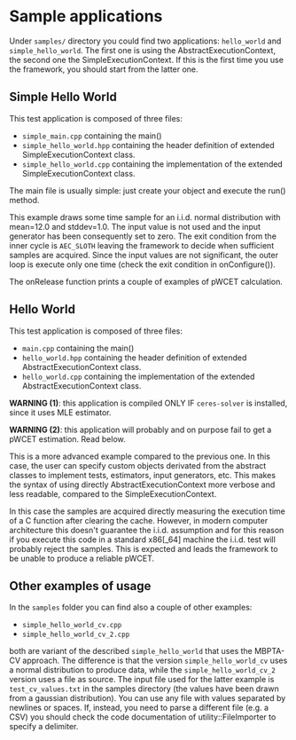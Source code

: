 Sample applications
===================

Under `samples/` directory you could find two applications: `hello_world` and `simple_hello_world`.
The first one is using the AbstractExecutionContext, the second one the SimpleExecutionContext. If
this is the first time you use the framework, you should start from the latter one.

Simple Hello World
------------------
This test application is composed of three files:
 - `simple_main.cpp` containing the main()
 - `simple_hello_world.hpp` containing the header definition of extended SimpleExecutionContext class.
 - `simple_hello_world.cpp` containing the implementation of the extended SimpleExecutionContext class.

The main file is usually simple: just create your object and execute the run() method.

This example draws some time sample for an i.i.d. normal distribution with mean=12.0 and stddev=1.0.
The input value is not used and the input generator has been consequently set to zero. The exit
condition from the inner cycle is `AEC_SLOTH` leaving the framework to decide when sufficient samples
are acquired. Since the input values are not significant, the outer loop is execute only one time (check
the exit condition in onConfigure()).

The onRelease function prints a couple of examples of pWCET calculation.

Hello World
-----------
This test application is composed of three files:
 - `main.cpp` containing the main()
 - `hello_world.hpp` containing the header definition of extended AbstractExecutionContext class.
 - `hello_world.cpp` containing the implementation of the extended AbstractExecutionContext class.

**WARNING (1)**: this application is compiled ONLY IF `ceres-solver` is installed, since it uses MLE estimator.

**WARNING (2)**: this application will probably and on purpose fail to get a pWCET estimation. Read below.

This is a more advanced example compared to the previous one. In this case, the user can specify custom
objects derivated from the abstract classes to implement tests, estimators, input generators, etc. This
makes the syntax of using directly AbstractExecutionContext more verbose and less readable, compared to
the SimpleExecutionContext.

In this case the samples are acquired directly measuring the execution time of a C function after clearing
the cache. However, in modern computer architecture this doesn't guarantee the i.i.d. assumption and for
this reason if you execute this code in a standard x86[_64] machine the i.i.d. test will probably reject
the samples. This is expected and leads the framework to be unable to produce a reliable pWCET.

Other examples of usage
-----------------------
In the `samples` folder you can find also a couple of other examples:
 - `simple_hello_world_cv.cpp`
 - `simple_hello_world_cv_2.cpp`

both are variant of the described `simple_hello_world` that uses the MBPTA-CV approach. The difference
is that the version `simple_hello_world_cv` uses a normal distribution to produce data, while the
`simple_hello_world_cv_2` version uses a file as source. The input file used for the latter example is
`test_cv_values.txt` in the samples directory (the values have been drawn from a gaussian distribution).
You can use any file with values separated by newlines or spaces. If, instead, you need to parse a
different file (e.g. a CSV) you should check the code documentation of utility::FileImporter to
specify a delimiter.

